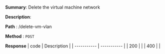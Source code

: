 **Summary**: Delete the virtual machine network

**Description**:

**Path** : /delete-vm-vlan

**Method** : `POST`

**Response**
| code      | Description |
| ----------- | ----------- |
|  200   |       |
|  400   |       |

